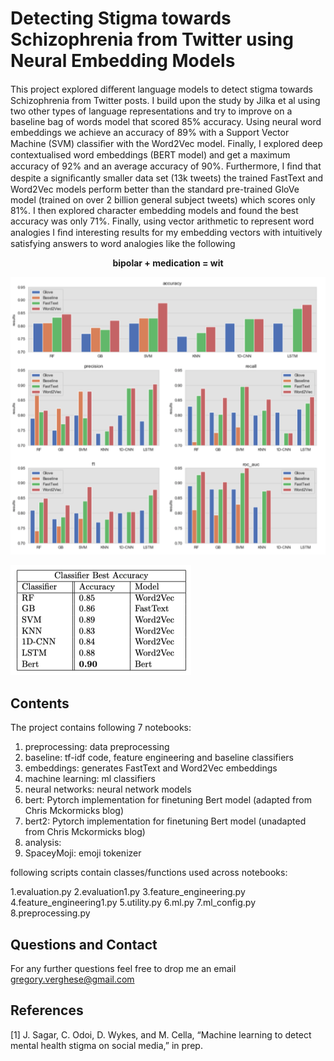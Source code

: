 Detecting Stigma towards Schizophrenia from Twitter using Neural Embedding Models
========================================================================================

This project explored diﬀerent language models to detect stigma towards Schizophrenia from Twitter posts. I build upon the study by Jilka et al using two other types of language representations and try to improve on a baseline bag of words model that scored 85% accuracy. Using neural word embeddings we achieve an accuracy of 89% with a Support Vector Machine (SVM) classiﬁer with the Word2Vec model. Finally, I explored deep contextualised word embeddings (BERT model) and get a maximum accuracy of 92% and an average accuracy of 90%. Furthermore, I ﬁnd that despite a signiﬁcantly smaller data set (13k tweets) the trained FastText and Word2Vec models perform better than the standard pre-trained GloVe model (trained on over 2 billion general subject tweets) which scores only 81%. I then explored character embedding models and found the best accuracy was only 71%. Finally, using vector arithmetic to represent word analogies I ﬁnd interesting results for my embedding vectors with intuitively satisfying answers to word analogies like the following

<p align="center">
    <strong> bipolar + medication = wit</strong>
</p>

![Alt text](data/summary.png?raw=true "Title")

![Alt text](data/table_summary.png?raw=true "Title")

Contents
--------

The project contains following 7 notebooks:

1. preprocessing: data preprocessing 
2. baseline: tf-idf code, feature engineering and baseline classifiers
3. embeddings: generates FastText and Word2Vec embeddings
4. machine learning: ml classifiers
5. neural networks: neural network models
6. bert: Pytorch implementation for finetuning Bert model (adapted from Chris Mckormicks blog)
7. bert2: Pytorch implementation for finetuning Bert model (unadapted from Chris Mckormicks blog)
9. analysis:
10. SpaceyMoji: emoji tokenizer

following scripts contain classes/functions used across notebooks:

1.evaluation.py
2.evaluation1.py
3.feature_engineering.py
4.feature_engineering1.py
5.utility.py
6.ml.py
7.ml_config.py
8.preprocessing.py

Questions and Contact
--------------------

For any further questions feel free to drop me an email gregory.verghese@gmail.com

References
--------------------

[1] J. Sagar, C. Odoi, D. Wykes, and M. Cella, “Machine learning to detect mental health stigma on social media,” in prep.

